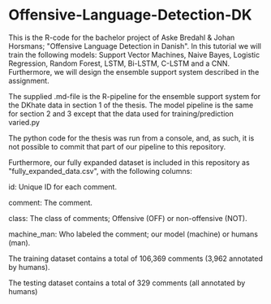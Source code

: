 # Offensive-Language-Detection-DK

This is the R-code for the bachelor project of Aske Bredahl & Johan Horsmans; "Offensive Language Detection in Danish". In this tutorial we will train the following models: Support Vector Machines, Naive Bayes, Logistic Regression, Random Forest, LSTM, Bi-LSTM, C-LSTM and a CNN. Furthermore, we will design the ensemble support system described in the assignment.

The supplied .md-file is the R-pipeline for the ensemble support system for the DKhate data in section 1 of the thesis. The model pipeline is the same for section 2 and 3 except that the data used for training/prediction varied.py

The python code for the thesis was run from a console, and, as such, it is not possible to commit that part of our pipeline to this repository. 

Furthermore, our fully expanded dataset is included in this repository as "fully_expanded_data.csv", with the following columns:


id: Unique ID for each comment.

comment: The comment.

class: The class of comments; Offensive (OFF) or non-offensive (NOT).

machine_man: Who labeled the comment; our model (machine) or humans (man).

The training dataset contains a total of 106,369 comments (3,962 annotated by humans).

The testing dataset contains a total of 329 comments (all annotated by humans)
